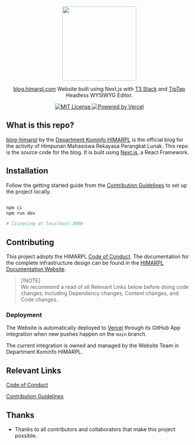 <p align="center">
  <br />
  <a href="https://www.himarpl.com">
    <picture>
      <source media="(prefers-color-scheme: dark)" srcset="https://cdn.jsdelivr.net/gh/himarplupi/assets-himarpl@v1.3.5/images/logo/logo-landscape-dark.png">
      <img src="https://cdn.jsdelivr.net/gh/himarplupi/assets-himarpl@v1.3.5/images/logo/logo-landscape-light.png" width="200px">
    </picture>
  </a>
</p>

<p align="center">
  <a href="https://blog.himarpl.com">blog.himarpl.com</a> Website built using Next.js with <a href="https://create.t3.gg/en/introduction">T3 Stack</a> and <a href="https://tiptap.dev/">TipTap</a> Headless WYSIWYG Editor.
</p>

<p align="center">
  <a title="MIT License" href="LICENSE">
    <img src="https://img.shields.io/badge/license-MIT-blue" alt="MIT License" />
  </a>
  <a title="Vercel" href="https://vercel.com">
    <picture>
      <source media="(prefers-color-scheme: dark)" srcset="https://img.shields.io/badge/powered%20by-Vercel%20%E2%96%B2-white">
      <img src="https://img.shields.io/badge/powered%20by-Vercel%20%E2%96%B2-black" alt="Powered by Vercel">
    </picture>
  </a>
  <br />
</p>

## What is this repo?

[blog-himarpl](https://blog.himarpl.com/) by the [Department Kominfo HIMARPL](https://www.himarpl.com/about/be/kominfo) is the official blog for the activity of Himpunan Mahasiswa Rekayasa Perangkat Lunak. This repo is the source code for the blog. It is built using [Next.js](https://nextjs.org), a React Framework.

## Installation

Follow the getting started guide from the [Contribution Guidelines][] to set up the project locally.

```bash

npm ci
npm run dev

# listening at localhost:3000
```

## Contributing

This project adopts the HIMARPL [Code of Conduct][].
The documentation for the complete infrastructure design can be found in the [HIMARPL Documentation Website](https://docs.himarpl.com).

> \[!NOTE]\
> We recommend a read of all Relevant Links below before doing code changes; Including Dependency changes, Content changes, and Code changes.

### Deployment

The Website is automatically deployed to [Vercel](https://vercel.com) through its GitHub App integration when new pushes happen on the `main` branch.

The current integration is owned and managed by the Website Team in Department Kominfo HIMARPL.

## Relevant Links

[Code of Conduct][]

[Contribution Guidelines][]

## Thanks

- Thanks to all contributors and collaborators that make this project possible.

[code of conduct]: https://github.com/himarplupi/blog-himarpl/blob/main/CODE_OF_CONDUCT.md
[contribution guidelines]: https://github.com/himarplupi/blog-himarpl/blob/main/CONTRIBUTING.md
